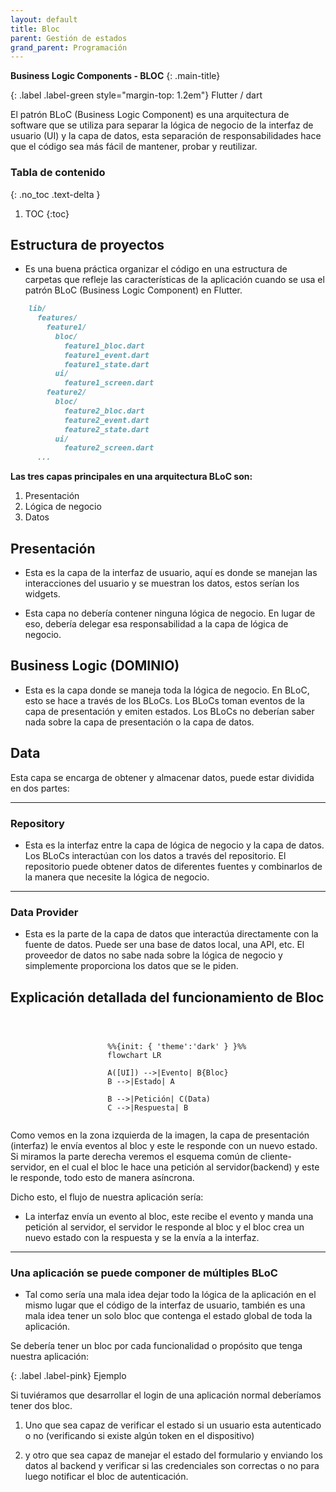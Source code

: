 ```yaml
---
layout: default
title: Bloc
parent: Gestión de estados
grand_parent: Programación
---
```


**Business Logic Components - BLOC**
{: .main-title}

{: .label .label-green style="margin-top: 1.2em"}
Flutter / dart

El patrón BLoC (Business Logic Component) es una arquitectura de software que se utiliza para separar la lógica de negocio de la interfaz de usuario (UI) y la capa de datos, esta separación de responsabilidades hace que el código sea más fácil de mantener, probar y reutilizar.

### Tabla de contenido
{: .no_toc .text-delta }

1. TOC
{:toc}

<div class="code-example" markdown="1">

## **Estructura de proyectos**

- Es una buena práctica organizar el código en una estructura de carpetas que refleje las características de la aplicación cuando se usa el patrón BLoC (Business Logic Component) en Flutter.

```markdown
    lib/
      features/
        feature1/
          bloc/
            feature1_bloc.dart
            feature1_event.dart
            feature1_state.dart
          ui/
            feature1_screen.dart
        feature2/
          bloc/
            feature2_bloc.dart
            feature2_event.dart
            feature2_state.dart
          ui/
            feature2_screen.dart
      ...
```

</div>

**Las tres capas principales en una arquitectura BLoC son:**
1. Presentación
2. Lógica de negocio
3. Datos

<div class="code-example" markdown="1">

## **Presentación**
    
- Esta es la capa de la interfaz de usuario, aquí es donde se manejan las interacciones del usuario y se muestran los datos, estos serían los widgets. 

- Esta capa no debería contener ninguna lógica de negocio. En lugar de eso, debería delegar esa responsabilidad a la capa de lógica de negocio.
    
</div>

<div class="code-example" markdown="1">

## **Business Logic (DOMINIO)** 
    
- Esta es la capa donde se maneja toda la lógica de negocio. En BLoC, esto se hace a través de los BLoCs. Los BLoCs toman eventos de la capa de presentación y emiten estados. Los BLoCs no deberían saber nada sobre la capa de presentación o la capa de datos.
    
</div>

<div class="code-example" markdown="1">

## **Data**

Esta capa se encarga de obtener y almacenar datos, puede estar dividida en dos partes:

---

### **Repository**
- Esta es la interfaz entre la capa de lógica de negocio y la capa de datos. Los BLoCs interactúan con los datos a través del repositorio. El repositorio puede obtener datos de diferentes fuentes y combinarlos de la manera que necesite la lógica de negocio.

---

### **Data Provider**
- Esta es la parte de la capa de datos que interactúa directamente con la fuente de datos. Puede ser una base de datos local, una API, etc. El proveedor de datos no sabe nada sobre la lógica de negocio y simplemente proporciona los datos que se le piden.

</div>

<div class="code-example" markdown="1">

## **Explicación detallada del funcionamiento de Bloc**

<div class="code-example" markdown="1" style="padding-top: 1em; display: flex; justify-content: center; align-items: center; flex-direction: column;">

```mermaid

    %%{init: { 'theme':'dark' } }%%
    flowchart LR
    
    A([UI]) -->|Evento| B{Bloc}
    B -->|Estado| A
    
    B -->|Petición| C(Data)
    C -->|Respuesta| B

```
</div>

Como vemos en la zona izquierda de la imagen, la capa de presentación (interfaz) le envía eventos al bloc y este le responde con un nuevo estado. Si miramos la parte derecha veremos el esquema común de cliente-servidor, en el cual el bloc le hace una petición al servidor(backend) y este le responde, todo esto de manera asíncrona.

Dicho esto, el flujo de nuestra aplicación sería:

- La interfaz envía un evento al bloc, este recibe el evento y manda una petición al servidor, el servidor le responde al bloc y el bloc crea un nuevo estado con la respuesta y se la envía a la interfaz.

---

### **Una aplicación se puede componer de múltiples BLoC**

- Tal como sería una mala idea dejar todo la lógica de la aplicación en el mismo lugar que el código de la interfaz de usuario, también es una mala idea tener un solo bloc que contenga el estado global de toda la aplicación.

Se debería tener un bloc por cada funcionalidad o propósito que tenga nuestra aplicación:

{: .label .label-pink}
Ejemplo

Si tuviéramos que desarrollar el login de una aplicación normal deberíamos tener dos bloc. 

1. Uno que sea capaz de verificar el estado si un usuario esta autenticado o no (verificando si existe algún token en el dispositivo) 

1. y otro que sea capaz de manejar el estado del formulario y enviando los datos al backend y verificar si las credenciales son correctas o no para luego notificar el bloc de autenticación.

</div>




